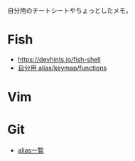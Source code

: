 自分用のチートシートやちょっとしたメモ。

# Fish

* https://devhints.io/fish-shell
* [自分用 alias/keymap/functions](./fish-shell)


# Vim

# Git

* [alias一覧](https://github.com/grandcolline/dotfiles/blob/master/config/git/alias)

